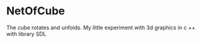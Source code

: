 # NetOfCube
The cube rotates and unfolds.
My little experiment with 3d graphics in c ++ with library SDL
